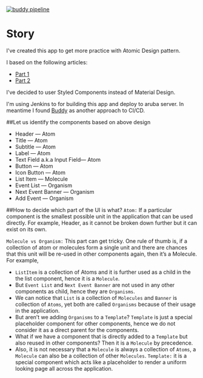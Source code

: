 [![buddy pipeline](https://app.buddy.works/magikabdul/reminder/pipelines/pipeline/351419/badge.svg?token=bd5f494dec9b2efbc72af8829d17ea562e7dd0c6de88ec5db0421525fcfe9503 "buddy pipeline")](https://app.buddy.works/magikabdul/reminder/pipelines/pipeline/351419)

# Story

I've created this app to get more practice with Atomic Design pattern.

I based on the following articles:

- [Part 1](https://medium.com/engineering-zemoso/atomic-design-in-react-react-native-using-a-theming-library-part-1-4fc2e0e2ccc8)
- [Part 2](https://medium.com/engineering-zemoso/atomic-design-in-react-react-native-using-a-theming-library-part-2-6aa6d3b9de13)

I've decided to user Styled Components instead of Material Design.

I'm using Jenkins to for building this app and deploy to aruba server.
In meantime I found [Buddy](https://buddy.works/docs/quickstart/java) as another approach to CI/CD.

##Let us identify the components based on above design

- Header — Atom
- Title — Atom
- Subtitle — Atom
- Label — Atom
- Text Field a.k.a Input Field— Atom
- Button — Atom
- Icon Button — Atom
- List Item — Molecule
- Event List — Organism
- Next Event Banner — Organism
- Add Event — Organism

##How to decide which part of the UI is what?
`Atom:` If a particular component is the smallest possible unit in the application that can be used directly. For example, Header, as it cannot be broken down further but it can exist on its own.

`Molecule vs Organism:` This part can get tricky. One rule of thumb is, if a collection of atom or molecules form a single unit and there are chances that this unit will be re-used in other components again, then it’s a Molecule. For example,

- `ListItem` is a collection of Atoms and it is further used as a child in the the list component, hence it is a `Molecule`.
- But `Event List` and `Next Event Banner` are not used in any other components as child, hence they are `Organisms`.
- We can notice that `List` is a collection of `Molecules` and `Banner` is collection of `Atoms`, yet both are called `Organisms` because of their usage in the application.
- But aren’t we adding `Organisms` to a `Template`? `Template` is just a special placeholder component for other components, hence we do not consider it as a direct parent for the components.
- What if we have a component that is directly added to a `Template` but also reused in other components? Then it is a `Molecule` by precedence.
- Also, it is not necessary that a `Molecule` is always a collection of `Atoms`, a `Molecule` can also be a collection of other `Molecules`.
  `Template:` it is a special component which acts like a placeholder to render a uniform looking page all across the application.
